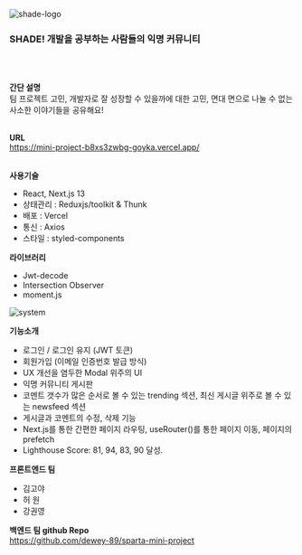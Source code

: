 <div align=left>
    
![shade-logo](https://github.com/Goyka/mini-project-SHADE-FE-/assets/112574979/1d92a356-05a4-4189-98ab-22eb1a0da3f0)

<h3>SHADE! 개발을 공부하는 사람들의 익명 커뮤니티</h3>
<br/>
<br/>

**간단 설명**<br/>
팀 프로젝트 고민, 개발자로 잘 성장할 수 있을까에 대한 고민, 면대 면으로 나눌 수 없는 사소한 이야기들을 공유해요!
<br/>
<br/>

**URL**<br/>
https://mini-project-b8xs3zwbg-goyka.vercel.app/
<br/>
<br/>

**사용기술**
 - React, Next.js 13
 - 상태관리 : Reduxjs/toolkit & Thunk
 - 배포 : Vercel
 - 통신 : Axios
 - 스타일 : styled-components

**라이브러리**
- Jwt-decode
- Intersection Observer
- moment.js


![system](https://github.com/Goyka/mini-project-SHADE-FE-/assets/112574979/d5d3c6a4-a26c-4107-97a3-7461cb41893a)

**기능소개**
- 로그인 / 로그인 유지 (JWT 토큰)
- 회원가입 (이메일 인증번호 발급 방식)
- UX 개선을 염두한 Modal 위주의 UI
- 익명 커뮤니티 게시판
- 코멘트 갯수가 많은 순서로 볼 수 있는 trending 섹션, 최신 게시글 위주로 볼 수 있는 newsfeed 섹션
- 게시글과 코멘트의 수정, 삭제 기능
- Next.js를 통한 간편한 페이지 라우팅, useRouter()를 통한 페이지 이동, 페이지의 prefetch
- Lighthouse Score: 81, 94, 83, 90 달성.

**프론트엔드 팀**
- 김고야
- 허 원
- 강권영

**백엔드 팀 github Repo**
  <br/>
https://github.com/dewey-89/sparta-mini-project
</div>
